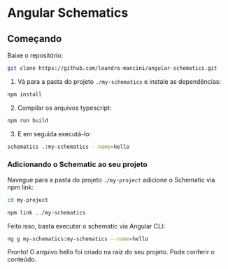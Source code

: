# Angular Schematics

## Começando

Baixe o repositório:

```bash
git clone https://github.com/leandro-mancini/angular-schematics.git
```

1. Vá para a pasta do projeto `./my-schematics` e instale as dependências:

```bash
npm install
```

2. Compilar os arquivos typescript:

```bash
npm run build
```

3. E em seguida executá-lo:

```bash
schematics .:my-schematics --name=hello
```

### Adicionando o Schematic ao seu projeto

Navegue para a pasta do projeto `./my-project` adicione o Schematic via npm link:

```bash
cd my-project

npm link ../my-schematics
```

Feito isso, basta executar o schematic via Angular CLI:

```bash
ng g my-schematics:my-schematics --name=hello
```

Pronto! O arquivo hello foi criado na raiz do seu projeto. Pode conferir o conteúdo.
